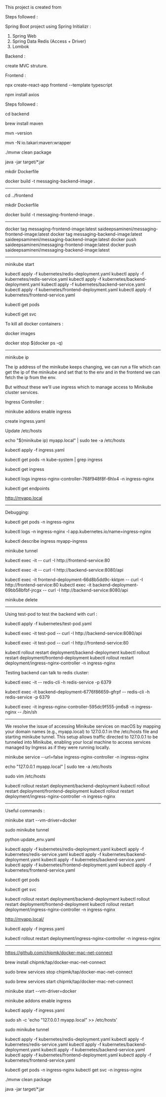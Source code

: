 This project is created from 

<!-- my-project/
├── backend/
│   ├── src/main/java/com/example/demo/
│   │   ├── DemoApplication.java
│   │   ├── controller/
│   │   │   └── MessageController.java
│   │   ├── model/
│   │   │   └── Message.java
│   │   └── service/
│   │       └── MessageService.java
│   ├── src/main/resources/application.properties
│   ├── pom.xml
├── frontend/
│   ├── src/
│   │   ├── App.tsx
│   │   ├── index.tsx
│   ├── package.json
│   ├── tsconfig.json
├── docker-compose.yml
├── kubernetes/
│   ├── backend-deployment.yaml
│   ├── backend-service.yaml
│   ├── frontend-deployment.yaml
│   ├── frontend-service.yaml
│   ├── redis-deployment.yaml
│   ├── redis-service.yaml
└── README.md -->


Steps followed :

Spring Boot project using Spring Initializr :

1. Spring Web
2. Spring Data Redis (Access + Driver)
3. Lombok

Backend :

create MVC struture.

Frontend :

npx create-react-app frontend --template typescript

npm install axios


Steps followed :

cd backend

brew install maven

mvn -version

mvn -N io.takari:maven:wrapper

./mvnw clean package

java -jar target/*.jar

mkdir Dockerfile


docker build -t messaging-backend-image .

-------------------------------------------------------

cd ../frontend

mkdir Dockerfile

docker build -t messaging-frontend-image .

-------------------------------------------------------

docker tag messaging-frontend-image:latest saideepsamineni/messaging-frontend-image:latest
docker tag messaging-backend-image:latest saideepsamineni/messaging-backend-image:latest
docker push saideepsamineni/messaging-frontend-image:latest
docker push saideepsamineni/messaging-backend-image:latest


-------------------------------------------------------

minikube start


kubectl apply -f kubernetes/redis-deployment.yaml
kubectl apply -f kubernetes/redis-service.yaml
kubectl apply -f kubernetes/backend-deployment.yaml
kubectl apply -f kubernetes/backend-service.yaml
kubectl apply -f kubernetes/frontend-deployment.yaml
kubectl apply -f kubernetes/frontend-service.yaml

kubectl get pods

kubectl get svc


To kill all docker containers : 

docker images

docker stop $(docker ps -q)

-------------------------------------------------------

minikube ip

The ip address of the minikube keeps changing, we can run a file which can get the ip of the minikube and set that to the env and in the frontend we can fetch the ip from the env.

But without these we'll use ingress which to manage access to Minikube cluster services.

Ingress Controller :

minikube addons enable ingress

create ingress.yaml

Update /etc/hosts

echo "$(minikube ip) myapp.local" | sudo tee -a /etc/hosts

kubectl apply -f ingress.yaml

kubectl get pods -n kube-system | grep ingress

kubectl get ingress

kubectl logs ingress-nginx-controller-768f948f8f-6hlx4 -n ingress-nginx

kubectl get endpoints


http://myapp.local

-------------------------------------------------------

Debugging:

kubectl get pods -n ingress-nginx

kubectl logs -n ingress-nginx -l app.kubernetes.io/name=ingress-nginx

kubectl describe ingress myapp-ingress

minikube tunnel

kubectl exec -it <backend-pod-name> -- curl -I http://frontend-service:80

kubectl exec -it <frontend-pod-name> -- curl -I http://backend-service:8080/api


kubectl exec -it frontend-deployment-66d8b5dd9c-kktpm -- curl -I http://frontend-service:80
kubectl exec -it backend-deployment-69bb58bfbf-jrcgx -- curl -I http://backend-service:8080/api

minikube delete


-------------------------------------------------------

Using test-pod to test the backend with curl :

kubectl apply -f kubernetes/test-pod.yaml

kubectl exec -it test-pod -- curl -I http://backend-service:8080/api

kubectl exec -it test-pod -- curl -I http://frontend-service:80

kubectl rollout restart deployment/backend-deployment
kubectl rollout restart deployment/frontend-deployment
kubectl rollout restart deployment/ingress-nginx-controller -n ingress-nginx


Testing backend can talk to redis cluster:

kubectl exec -it <backend-pod-name> -- redis-cli -h redis-service -p 6379

kubectl exec -it backend-deployment-6776f86659-gfrpf -- redis-cli -h redis-service -p 6379


kubectl exec -it ingress-nginx-controller-595dc9f555-jm6s8 -n ingress-nginx -- /bin/sh


-------------------------------------------------------

We resolve the issue of accessing Minikube services on macOS by mapping your domain names (e.g., myapp.local) to 127.0.0.1 in the /etc/hosts file and starting minikube tunnel. This setup allows traffic directed to 127.0.0.1 to be tunneled into Minikube, enabling your local machine to access services managed by Ingress as if they were running locally.

minikube service --url=false ingress-nginx-controller -n ingress-nginx

echo "127.0.0.1 myapp.local" | sudo tee -a /etc/hosts

sudo vim /etc/hosts

kubectl rollout restart deployment/backend-deployment
kubectl rollout restart deployment/frontend-deployment
kubectl rollout restart deployment/ingress-nginx-controller -n ingress-nginx

-------------------------------------------------------

Useful commands :

minikube start --vm-driver=docker

sudo minikube tunnel

python update_env.yaml

kubectl apply -f kubernetes/redis-deployment.yaml
kubectl apply -f kubernetes/redis-service.yaml
kubectl apply -f kubernetes/backend-deployment.yaml
kubectl apply -f kubernetes/backend-service.yaml
kubectl apply -f kubernetes/frontend-deployment.yaml
kubectl apply -f kubernetes/frontend-service.yaml

kubectl get pods

kubectl get svc

kubectl rollout restart deployment/backend-deployment
kubectl rollout restart deployment/frontend-deployment
kubectl rollout restart deployment/ingress-nginx-controller -n ingress-nginx

http://myapp.local/

kubectl apply -f ingress.yaml

kubectl rollout restart deployment/ingress-nginx-controller -n ingress-nginx


-------------------------------------------------------

https://github.com/chipmk/docker-mac-net-connect

brew install chipmk/tap/docker-mac-net-connect

sudo brew services stop chipmk/tap/docker-mac-net-connect

sudo brew services start chipmk/tap/docker-mac-net-connect


minikube start --vm-driver=docker

minikube addons enable ingress

kubectl apply -f ingress.yaml


sudo sh -c 'echo "127.0.0.1 myapp.local" >> /etc/hosts'

sudo minikube tunnel

kubectl apply -f kubernetes/redis-deployment.yaml
kubectl apply -f kubernetes/redis-service.yaml
kubectl apply -f kubernetes/backend-deployment.yaml
kubectl apply -f kubernetes/backend-service.yaml
kubectl apply -f kubernetes/frontend-deployment.yaml
kubectl apply -f kubernetes/frontend-service.yaml

kubectl get pods -n ingress-nginx
kubectl get svc -n ingress-nginx




./mvnw clean package

java -jar target/*.jar





